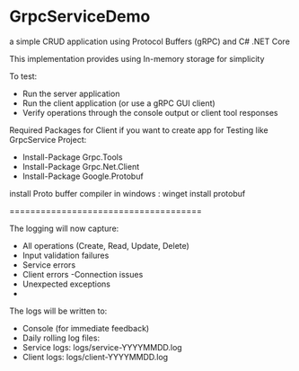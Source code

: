 # GrpcServiceDemo
a simple CRUD application using Protocol Buffers (gRPC) and C# .NET Core

This implementation provides using In-memory storage for simplicity

To test:
- Run the server application
- Run the client application (or use a gRPC GUI client)
- Verify operations through the console output or client tool responses

Required Packages for Client if you want to create app for Testing like GrpcService Project:
- Install-Package Grpc.Tools
- Install-Package Grpc.Net.Client
- Install-Package Google.Protobuf

install Proto buffer compiler in windows :
winget install protobuf

=====================================

The logging will now capture:
- All operations (Create, Read, Update, Delete)
- Input validation failures
- Service errors
- Client errors
-Connection issues
- Unexpected exceptions
- 
The logs will be written to:
- Console (for immediate feedback)
- Daily rolling log files:
- Service logs: logs/service-YYYYMMDD.log
- Client logs: logs/client-YYYYMMDD.log
